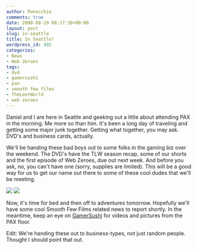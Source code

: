 ```yaml
---
author: Pwnocchio
comments: true
date: 2008-08-29 08:17:38+00:00
layout: post
slug: in-seattle
title: In Seattle!
wordpress_id: 492
categories:
- News
- Web Zeroes
tags:
- dvd
- gamersushi
- pax
- smooth few films
- TheLeetWorld
- web zeroes
---
```


Daniel and I are here in Seattle and geeking out a little about attending PAX in the morning. Me more so than him. It's been a long day of traveling and getting some major junk together. Getting what together, you may ask. DVD's and business cards, actually.

We'll be handing these bad boys out to some folks in the gaming biz over the weekend. The DVD's have the TLW season recap, some of our shorts and the first episode of Web Zeroes, due out next week. And before you ask, no, you can't have one (sorry, supplies are limited). This will be a good way for us to get our name out there to some of these cool dudes that we'll be meeting.

[![](http://www.smoothfewfilms.com/wp-content/uploads/2008/08/dsc00324-128x96.jpg)](http://www.smoothfewfilms.com/wp-content/uploads/2008/08/dsc00324.jpg) [![](http://www.smoothfewfilms.com/wp-content/uploads/2008/08/dsc00327-128x96.jpg)](http://www.smoothfewfilms.com/wp-content/uploads/2008/08/dsc00327.jpg)

Now, it's time for bed and then off to adventures tomorrow. Hopefully we'll have some cool Smooth Few Films related news to report shortly. In the meantime, keep an eye on [GamerSushi](http://www.gamersushi.com) for videos and pictures from the PAX floor.

Edit: We're handing these out to business-types, not just random people. Thought I should point that out.
